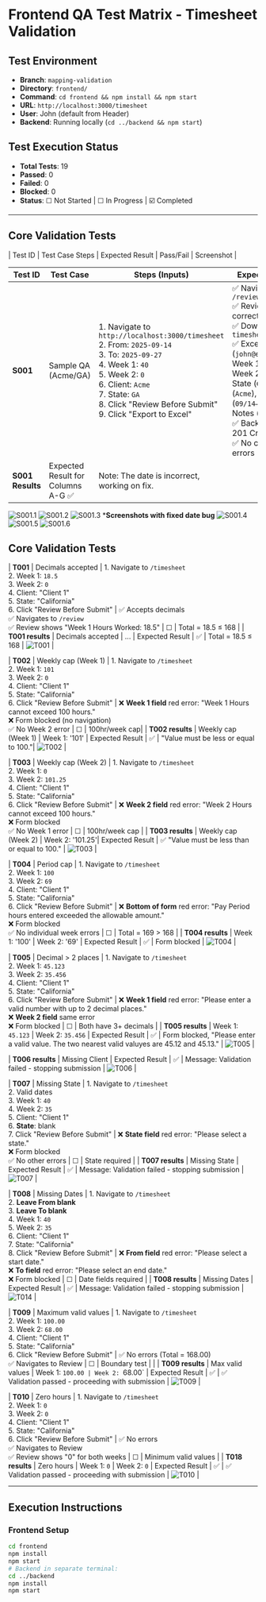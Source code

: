 # Frontend QA Test Matrix - Timesheet Validation

## Test Environment
- **Branch**: `mapping-validation`
- **Directory**: `frontend/`
- **Command**: `cd frontend && npm install && npm start`
- **URL**: `http://localhost:3000/timesheet`
- **User**: John (default from Header)
- **Backend**: Running locally (`cd ../backend && npm start`)

## Test Execution Status
- **Total Tests**: 19
- **Passed**: 0
- **Failed**: 0
- **Blocked**: 0
- **Status**: ☐ Not Started | ☐ In Progress | ☑️ Completed

---

## Core Validation Tests

| Test ID  | Test Case Steps  | Expected Result | Pass/Fail | Screenshot |

| Test ID  | Test Case           | Steps (Inputs)                                                                                                                                                                                                                                | Expected Result                                                                                                                                                                                                                                                                                  | Pass/Fail | Notes                  | Screenshot                            |
| -------- | ------------------- | --------------------------------------------------------------------------------------------------------------------------------------------------------------------------------------------------------------------------------------------- | ------------------------------------------------------------------------------------------------------------------------------------------------------------------------------------------------------------------------------------------------------------------------------------------------ | --------- | ---------------------- | ------------------------------------- |
| **S001** | Sample QA (Acme/GA) | 1. Navigate to `http://localhost:3000/timesheet`<br>2. From: `2025-09-14`<br>3. To: `2025-09-27`<br>4. Week 1: `40`<br>5. Week 2: `0`<br>6. Client: `Acme`<br>7. State: `GA`<br>8. Click "Review Before Submit"<br>9. Click "Export to Excel" | ✅ Navigates to `/review`<br>✅ Review shows correct data<br>✅ Downloads `timesheet.xlsx`<br>✅ Excel: Email (`john@example.com`), Week 1 (`40.00`), Week 2 (`0.00`), State (`GA`), Client (`Acme`), Pay Period (`09/14–09/27`), Notes (empty)<br>✅ Backend logs 201 Created<br>✅ No console errors | ☐         | Run and mark Pass/Fail | `screenshots/test-sample-qa.xlsx.png` |
| **S001 Results** |Expected Result for Columns A-G ✅ | Note: The date is incorrect, working on fix. |
![S001.1](./screenshots/S001-Timesheet_UI.png)
![S001.2](./screenshots/S001-Review_UI.png)
![S001.3](./screenshots/S001-Excel_Export.png)
*********Screenshots with fixed date bug********
![S001.4](./screenshots/S001-Fixed_Timesheet.png)
![S001.5](./screenshots/S001-Fixed_Review.png)
![S001.6](./screenshots/S001-Fixed_Excel.png)


## Core Validation Tests

| **T001** | Decimals accepted   | 1. Navigate to `/timesheet`<br>2. Week 1: `18.5`<br>3. Week 2: `0`<br>4. Client: "Client 1"<br>5. State: "California"<br>6. Click "Review Before Submit"        | ✅ Accepts decimals<br>✅ Navigates to `/review`<br>✅ Review shows "Week 1 Hours Worked: 18.5"                                                | ☐         | Total = 18.5 ≤ 168    |
| **T001 results** | Decimals accepted | ... | Expected Result | ✅ | Total = 18.5 ≤ 168 | ![T001](./screenshots/T001-decimals-accepted.png) |



| **T002** | Weekly cap (Week 1) | 1. Navigate to `/timesheet`<br>2. Week 1: `101`<br>3. Week 2: `0`<br>4. Client: "Client 1"<br>5. State: "California"<br>6. Click "Review Before Submit"         | ❌ **Week 1 field** red error: "Week 1 Hours cannot exceed 100 hours."<br>❌ Form blocked (no navigation)<br>✅ No Week 2 error                | ☐         | 100hr/week cap|
| **T002 results** | Weekly cap (Week 1) | Week 1: '101' | Expected Result | ✅ | "Value must be less or equal to 100."| ![T002](./screenshots/T002-weeklycap_wk1.png) |


| **T003** | Weekly cap (Week 2) | 1. Navigate to `/timesheet`<br>2. Week 1: `0`<br>3. Week 2: `101.25`<br>4. Client: "Client 1"<br>5. State: "California"<br>6. Click "Review Before Submit"      | ❌ **Week 2 field** red error: "Week 2 Hours cannot exceed 100 hours."<br>❌ Form blocked<br>✅ No Week 1 error                                | ☐         | 100hr/week cap        |
| **T003 results** | Weekly cap (Week 2) | Week 2: '101.25'| Expected Result | ✅ "Value must be less than or equal to 100." | ![T003](./screenshots/T003-weeklycap_wk2.png) |




| **T004** | Period cap          | 1. Navigate to `/timesheet`<br>2. Week 1: `100`<br>3. Week 2: `69`<br>4. Client: "Client 1"<br>5. State: "California"<br>6. Click "Review Before Submit"        | ❌ **Bottom of form** red error: "Pay Period hours entered exceeded the allowable amount."<br>❌ Form blocked<br>✅ No individual week errors  | ☐         | Total = 169 > 168     |
| **T004 results** | Week 1: '100' | Week 2: '69' | Expected Result | ✅ | Form blocked | ![T004](./screenshots/T004-periodcap.png) |


| **T005** | Decimal > 2 places  | 1. Navigate to `/timesheet`<br>2. Week 1: `45.123`<br>3. Week 2: `35.456`<br>4. Client: "Client 1"<br>5. State: "California"<br>6. Click "Review Before Submit" | ❌ **Week 1 field** red error: "Please enter a valid number with up to 2 decimal places."<br>❌ **Week 2 field** same error<br>❌ Form blocked | ☐         | Both have 3+ decimals |
| **T005 results** | Week 1: `45.123` | Week 2: `35.456` | Expected Result | ✅ | Form blocked, "Please enter a valid value. The two nearest valid valuyes are 45.12 and 45.13." | ![T005](./screenshots/T005-decimals_greaterthan2places.png) |



| **T006 results** | Missing Client | Expected Result | ✅ | Message: Validation failed - stopping submission | ![T006](./screenshots/T006-missing_client.png) |


| **T007** | Missing State  | 1. Navigate to `/timesheet`<br>2. Valid dates<br>3. Week 1: `40`<br>4. Week 2: `35`<br>5. Client: "Client 1"<br>6. **State**: blank<br>7. Click "Review Before Submit"                                      | ❌ **State field** red error: "Please select a state."<br>❌ Form blocked<br>✅ No other errors                                          | ☐         | State required       |
| **T007 results** | Missing State | Expected Result | ✅ | Message: Validation failed - stopping submission | ![T007](./screenshots/T007-missing_state.png) |




| **T008** | Missing Dates  | 1. Navigate to `/timesheet`<br>2. **Leave From blank**<br>3. **Leave To blank**<br>4. Week 1: `40`<br>5. Week 2: `35`<br>6. Client: "Client 1"<br>7. State: "California"<br>8. Click "Review Before Submit" | ❌ **From field** red error: "Please select a start date."<br>❌ **To field** red error: "Please select an end date."<br>❌ Form blocked | ☐         | Date fields required |
| **T008 results** | Missing Dates | Expected Result | ✅ | Message: Validation failed - stopping submission | ![T014](./screenshots/T014-missing_dates.png) |






| **T009** | Maximum valid values      | 1. Navigate to `/timesheet`<br>2. Week 1: `100.00`<br>3. Week 2: `68.00`<br>4. Client: "Client 1"<br>5. State: "California"<br>6. Click "Review Before Submit" | ✅ No errors (Total = 168.00)<br>✅ Navigates to Review                                        | ☐         | Boundary test        |            |
| **T009 results** | Max valid values | Week 1: `100.00 | Week 2: `68.00` | Expected Result | ✅ | ✅ Validation passed - proceeding with submission | ![T009](./screenshots/T009-maxvalues.png) |



| **T010** | Zero hours                | 1. Navigate to `/timesheet`<br>2. Week 1: `0`<br>3. Week 2: `0`<br>4. Client: "Client 1"<br>5. State: "California"<br>6. Click "Review Before Submit"          | ✅ No errors<br>✅ Navigates to Review<br>✅ Review shows "0" for both weeks                    | ☐         | Minimum valid values |
| **T018 results** | Zero hours | Week 1: `0` | Week 2: `0` | Expected Result | ✅ | ✅ Validation passed - proceeding with submission | ![T010](./screenshots/T010.zerovalues.pngscre) |


---
## Execution Instructions

### **Frontend Setup**
```bash
cd frontend
npm install
npm start
# Backend in separate terminal:
cd ../backend
npm install
npm start
